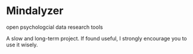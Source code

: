 Mindalyzer
==========

open psychologcial data research tools

A slow and long-term project. If found useful, I strongly encourage you to use it wisely.
